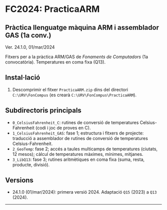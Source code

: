 # FC2024: PracticaARM
## Pràctica llenguatge màquina ARM i assemblador GAS (1a conv.)
Ver. 24.1.0, 01/mar/2024

Fitxers per a la pràctica ARM/GAS de *Fonaments de Computadors* (1a convocatòria).
Temperatures en coma fixa (Q13). 


## Instal·lació

1. Descomprimir el fitxer `PracticaARM.zip` dins del directori `C:\URV\FonCompus` (es crearà `C:\URV\FonCompus\PracticaARM`).


## Subdirectoris principals

- `0_CelsiusFahrenheit_C`: rutines de conversió de temperatures Celsius-Fahrenheit (codi i joc de proves en C).
- `1_CelsiusFahrenheit_GAS`: fase 1; estructura i fitxers de projecte: traducció a assemblador de rutines de conversió de temperatures Celsius-Fahrenheit.
- `2_GeoTemp`: fase 2; accés a taules multicamps de temperatures (ciutats, 12 mesos); càlcul de temperatures màximes, mínimes, mitjanes.
- `3_LibQ13`: fase 3; rutines aritmètiques en coma fixa (suma, resta, producte, divisió).

## Versions
- 24.1.0 (01/mar/2024): primera versió 2024. Adaptació `Q15` (2023) a `Q13` (2024).

---


